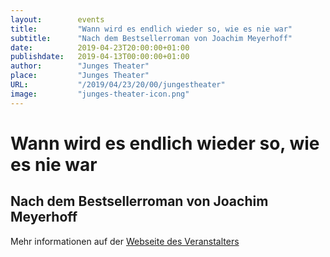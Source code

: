 ```yaml
---
layout:        events
title:         "Wann wird es endlich wieder so, wie es nie war"
subtitle:      "Nach dem Bestsellerroman von Joachim Meyerhoff"
date:          2019-04-23T20:00:00+01:00
publishdate:   2019-04-13T00:00:00+01:00
author:        "Junges Theater"
place:         "Junges Theater"
URL:           "/2019/04/23/20/00/jungestheater"
image:         "junges-theater-icon.png"
---
```


Wann wird es endlich wieder so, wie es nie war
===========

Nach dem Bestsellerroman von Joachim Meyerhoff
-----------



Mehr informationen auf der [Webseite des Veranstalters](http://www.junges-theater.de/content/index.php?id=681)
